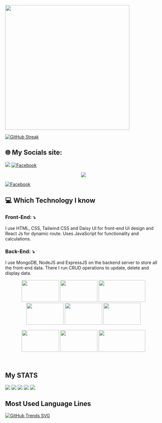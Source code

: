 
<a href="https://www.linkedin.com/in/sirajul-islam-41845a2a0/">
<img style='height: 400px' src="https://i.ibb.co/SVKV63Y/Screenshot-2023-12-09-142245.png" />
</a>

<br/>

[![GitHub Streak](https://github-readme-streak-stats.herokuapp.com?user=siraj3838&theme=prussian&card_width=1010)](https://git.io/streak-stats)


## 🌐 My Socials site:
<a href="mailto:sirajul.islam583853@gmail.com"><img src="https://img.shields.io/badge/Gmail-D14836?style=for-the-badge&logo=gmail&logoColor=white"/></a>
  [![Facebook](https://img.shields.io/badge/Facebook-%231877F2.svg?logo=Facebook&logoColor=white)](https://www.facebook.com/WKmohammad.sakil)
  <p align="center">
    <a href="mailto:sirajul.islam583853@gmail.com"><img src="https://img.shields.io/badge/Gmail-D14836?style=for-the-badge&logo=gmail&logoColor=white"/></a>
    
  [![Facebook](https://img.shields.io/badge/Facebook-%231877F2.svg?logo=Facebook&logoColor=white)](https://www.facebook.com/WKmohammad.sakil)
  
  </p>

## :computer: Which Technology I know
### Front-End: ⤵️
I use HTML, CSS, Tailwind CSS and Daisy UI for front-end UI design and React Js for dynamic route. Uses JavaScript for functionality and calculations.
### Back-End: ⤵️
I use MongoDB, NodeJS and ExpressJS on the backend server to store all the front-end data. There I run CRUD operations to update, delete and display data.
<br/>
<p align="center">
<img style='width:120px; height: 70px' src="https://i.ibb.co/SsDFjDZ/Screenshot-2023-12-09-021118.png"/>
<img style='width:120px; height: 70px' src="https://i.ibb.co/Qr9sCDB/Screenshot-2023-12-09-021355.png"/>
<img style='width:150px; height: 70px' src="https://i.ibb.co/HqybWyJ/Screenshot-2023-12-09-022317.png"/>
<img style='width:120px; height: 70px' src="https://i.ibb.co/yptJFhw/Screenshot-2023-12-09-022727.png"/>
<img style='width:120px; height: 70px' src="https://i.ibb.co/2F9tFD7/Screenshot-2023-12-09-022953.png"/>
<img style='width:120px; height: 70px' src="https://i.ibb.co/tLmckVm/Screenshot-2023-12-09-023357.png"/>
</p>
<p align="center">
<img style='width:120px; height: 70px' src="https://i.ibb.co/9VL9pTB/Screenshot-2023-12-09-024157.png"/>
<img style='width:120px; height: 70px' src="https://i.ibb.co/56fNMK5/Screenshot-2023-12-09-021703.png"/>
<img style='width:150px; height: 70px' src="https://i.ibb.co/VjmPzWS/png-transparent-web-development-express-js-javascript-software-framework-laravel-world-wide-web-purp.png"/>
</p>
<br/>


## My STATS
![](http://github-profile-summary-cards.vercel.app/api/cards/profile-details?username=siraj3838&theme=default)
![](http://github-profile-summary-cards.vercel.app/api/cards/repos-per-language?username=siraj3838&theme=default)
![](http://github-profile-summary-cards.vercel.app/api/cards/most-commit-language?username=siraj3838&theme=default)
![](http://github-profile-summary-cards.vercel.app/api/cards/stats?username=siraj3838&theme=default)
![](http://github-profile-summary-cards.vercel.app/api/cards/productive-time?username=siraj3838&theme=default&utcOffset=8)

## Most Used Language Lines
[![GitHub Trends SVG](https://api.githubtrends.io/user/svg/siraj3838/langs)](https://githubtrends.io)

